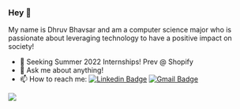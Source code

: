 
### Hey 👋
My name is Dhruv Bhavsar and am a computer science major who is passionate about leveraging technology to have a positive impact on society!
- 🔭 Seeking Summer 2022 Internships! Prev @ Shopify
- 💬 Ask me about anything!
- 📫 How to reach me: [![Linkedin Badge](https://img.shields.io/badge/-dhruvbhavsar-blue?style=flat-square&logo=Linkedin&logoColor=white&link=https://www.linkedin.com/in/dhruv-bhavsar/)](https://www.linkedin.com/in/dhruv-bhavsar/) [![Gmail Badge](https://img.shields.io/badge/-dhruv25423@gmail.com-c14438?style=flat-square&logo=Gmail&logoColor=white&link=mailto:dhruv25423@gmail.com)](mailto:dhruv25423@gmail.com) 

![](https://komarev.com/ghpvc/?username=dhruv423)



